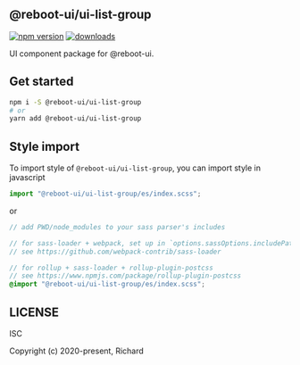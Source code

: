 ## @reboot-ui/ui-list-group

[![npm version](https://img.shields.io/npm/v/@reboot-ui/ui-list-group.svg)](https://www.npmjs.org/package/@reboot-ui/ui-list-group)
[![downloads](https://img.shields.io/npm/dm/@reboot-ui/ui-list-group.svg)](https://www.npmjs.org/package/@reboot-ui/ui-list-group)

UI component package for @reboot-ui.

## Get started

```bash
npm i -S @reboot-ui/ui-list-group
# or
yarn add @reboot-ui/ui-list-group
```

## Style import

To import style of `@reboot-ui/ui-list-group`, you can import style in javascript

```js
import "@reboot-ui/ui-list-group/es/index.scss";
```

or

```scss
// add PWD/node_modules to your sass parser's includes

// for sass-loader + webpack, set up in `options.sassOptions.includePaths`,
// see https://github.com/webpack-contrib/sass-loader

// for rollup + sass-loader + rollup-plugin-postcss
// see https://www.npmjs.com/package/rollup-plugin-postcss
@import "@reboot-ui/ui-list-group/es/index.scss";
```
## LICENSE

ISC

Copyright (c) 2020-present, Richard

